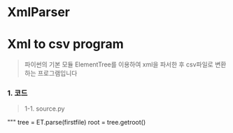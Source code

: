 # XmlParser
Xml to csv program 
==================
> 파이썬의 기본 모듈 ElementTree를 이용하여 xml을 파서한 후 csv파일로 변환하는 프로그램입니다

### 1. 코드
> 1-1. source.py

"""
tree = ET.parse(firstfile)
root = tree.getroot()
